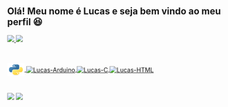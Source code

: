 ## Olá! Meu nome é Lucas e seja bem vindo ao meu perfil 😆

<div align="left">
  <a href="https://github.com/lucas4njos">
  <img height="180em" src="https://github-readme-stats.vercel.app/api?username=lucas4njos&show_icons=true&theme=white&include_all_commits=true&count_private=true"/>
  <img height="180em" src="https://github-readme-stats.vercel.app/api/top-langs/?username=lucas4njos&layout=compact&langs_count=7&theme=white"/>
</div>

##

<div style="display: inline_block"><br>
  <img align="center" alt="Lucas-Python" height="30" width="40"  src="https://raw.githubusercontent.com/devicons/devicon/master/icons/python/python-original.svg">
  <img align="center" alt="Lucas-Arduino" height="30" width="40" src="https://cdn.jsdelivr.net/gh/devicons/devicon/icons/arduino/arduino-original-wordmark.svg">
  <img align="center" alt="Lucas-C" height="30" width="40" src="https://cdn.jsdelivr.net/gh/devicons/devicon/icons/c/c-original.svg">
  <img align="center" alt="Lucas-HTML" height="30" width="40" src="https://cdn.jsdelivr.net/gh/devicons/devicon/icons/html5/html5-original-wordmark.svg">
</div>

#

<div> 
  <a href = "mailto:anjoslucasg@gmail.com"><img src="https://img.shields.io/badge/-Gmail-%23333?style=for-the-badge&logo=gmail&logoColor=white" target="_blank"></a>
  <a href="https://www.linkedin.com/in/lucas-gon%C3%A7alves-dos-anjos-996522196/" target="_blank"><img src="https://img.shields.io/badge/-LinkedIn-%230077B5?style=for-the-badge&logo=linkedin&logoColor=white" target="_blank"></a> 
</div>
